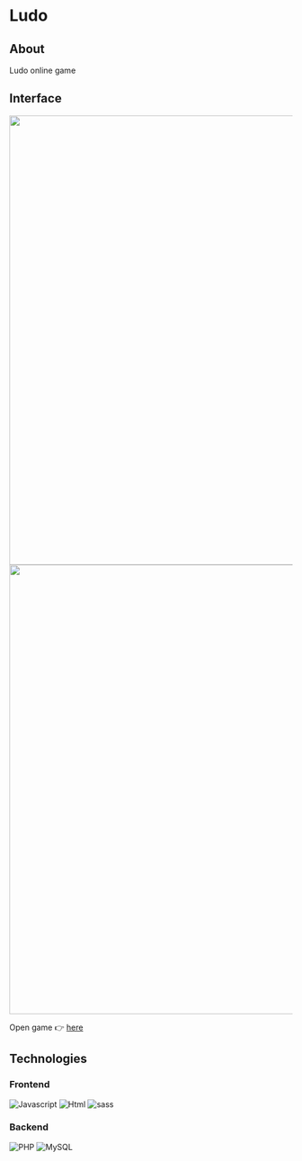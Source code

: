 # Ludo

## About
Ludo online game

## Interface
<img src="https://user-images.githubusercontent.com/63966121/175788739-1bd973fb-1553-4661-bfaa-276c70cd09af.png" style="width:800px"/>
<img src="https://user-images.githubusercontent.com/63966121/175788796-14cb6845-175b-4fbe-8812-0010e2b33966.png" style="width:800px"/>

Open game 👉 [here](http://mbrosik.ddns.net:30031/)


## Technologies


### Frontend
![Javascript](https://img.shields.io/badge/JavaScript-F7DF1E?logo=JavaScript&logoColor=black&style=for-the-badge)
![Html](https://img.shields.io/badge/HTML5-E34F26?logo=HTML5&logoColor=white&style=for-the-badge)
![sass](https://img.shields.io/badge/SASS-CC6699?logo=Sass&logoColor=white&style=for-the-badge)

### Backend
![PHP](https://img.shields.io/badge/PHP-777BB4?logo=PHP&logoColor=white&style=for-the-badge)
![MySQL](https://img.shields.io/badge/MySQL-4479A1?logo=MySQL&logoColor=white&style=for-the-badge)
